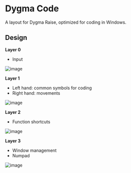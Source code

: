 # Dygma Code

A layout for Dygma Raise, optimized for coding in Windows.

## Design

**Layer 0**
- Input

![image](https://user-images.githubusercontent.com/1895289/114599224-ae8cb480-9c47-11eb-8d79-36d1e851e7a4.png)



**Layer 1**
- Left hand: common symbols for coding
- Right hand: movements

![image](https://user-images.githubusercontent.com/1895289/114599299-c401de80-9c47-11eb-9b36-4816d31d3c11.png)


**Layer 2**
- Function shortcuts

![image](https://user-images.githubusercontent.com/1895289/114599353-d67c1800-9c47-11eb-97ed-140be3d0b4d6.png)


**Layer 3**
- Window management
- Numpad

![image](https://user-images.githubusercontent.com/1895289/114599437-f14e8c80-9c47-11eb-9229-a6597c5681b9.png)
